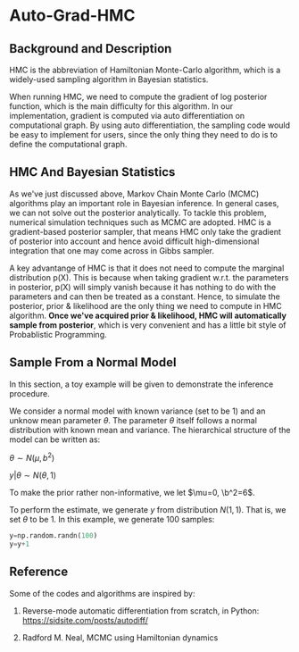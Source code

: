 # Auto-Grad-HMC

## Background and Description

HMC is the abbreviation of Hamiltonian Monte-Carlo algorithm, which is a widely-used sampling algorithm in Bayesian statistics. 

When running HMC, we need to compute the gradient of log posterior function, which is the main difficulty for this algorithm. In our implementation, gradient is computed via auto differentiation on computational graph. By using auto differentiation, the sampling code would be easy to implement for users, since the only thing they need to do is to define the computational graph.

## HMC And Bayesian Statistics

As we've just discussed above, Markov Chain Monte Carlo (MCMC) algorithms play an important role in Bayesian inference. In general cases, we can not solve out the posterior analytically. To tackle this problem, numerical simulation techniques such as MCMC are adopted. HMC is a gradient-based posterior sampler, that means HMC only take the gradient of posterior into account and hence avoid difficult high-dimensional integration that one may come across in Gibbs sampler.

A key advantange of HMC is that it does not need to compute the marginal distribution p(X). This is because when taking gradient w.r.t. the parameters in posterior, p(X) will simply vanish because it has nothing to do with the parameters and can then be treated as a constant. Hence, to simulate the posterior, prior & likelihood are the only thing we need to compute in HMC algorithm. **Once we've acquired prior & likelihood, HMC will automatically sample from posterior**, which is very convenient and has a little bit style of Probablistic Programming.

## Sample From a Normal Model

In this section, a toy example will be given to demonstrate the inference procedure. 

We consider a normal model with known variance (set to be 1) and an unknow mean parameter $\theta$. The parameter $\theta$ itself follows a normal distribution with known mean and variance. The hierarchical structure of the model can be written as:

$\theta \sim N(\mu, b^2)$

$y|\theta \sim N(\theta, 1)$

To make the prior rather non-informative, we let $\mu=0, \b^2=6$.

To perform the estimate, we generate $y$ from distribution $N(1,1)$. That is, we set $\theta$ to be 1. In this example, we generate 100 samples:

```py
y=np.random.randn(100)
y=y+1

```



## Reference

Some of the codes and algorithms are inspired by:

1. Reverse-mode automatic differentiation from scratch, in Python: https://sidsite.com/posts/autodiff/

2. Radford M. Neal, MCMC using Hamiltonian dynamics
